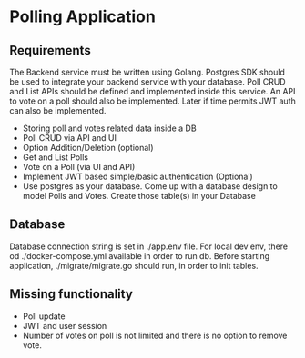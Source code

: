 # Polling Application


## Requirements

The Backend service must be written using Golang. Postgres SDK should be used to integrate your backend service with your database. Poll CRUD and List APIs should be defined and implemented inside this service. An API to vote on a poll should also be implemented.
Later if time permits JWT auth can also be implemented.


- Storing poll and votes related data inside a DB
- Poll CRUD via API and UI
- Option Addition/Deletion (optional)
- Get and List Polls
- Vote on a Poll (via UI and API)
- Implement JWT based simple/basic authentication (Optional)
- Use postgres as your database. Come up with a database design to model Polls and Votes. Create those table(s) in your Database

## Database

Database connection string is set in ./app.env file. For local dev env, there od ./docker-compose.yml available in order to run db.
Before starting application, ./migrate/migrate.go should run, in order to init tables.


## Missing functionality

- Poll update
- JWT and user session
- Number of votes on poll is not limited and there is no option to remove vote.


